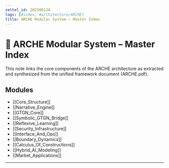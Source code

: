 ```yaml
---
zettel_id: 20250612A
tags: [#index, #architecture/ARCHE]
title: ARCHE Modular System – Master Index
---
```


# 🧠 ARCHE Modular System – Master Index

This note links the core components of the ARCHE architecture as extracted and synthesized from the unified framework document (ARCHE.pdf).

## Modules

- [[Core_Structure]]
- [[Narrative_Engine]]
- [[GTGN_Core]]
- [[Symbolic_GTGN_Bridge]]
- [[Reflexive_Learning]]
- [[Security_Infrastructure]]
- [[Interface_And_Ops]]
- [[Boundary_Dynamics]]
- [[Calculus_Of_Constructions]]
- [[Hybrid_AI_Modeling]]
- [[Market_Applications]]

---